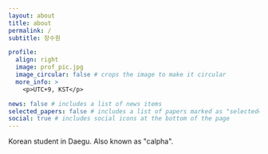 ```yaml
---
layout: about
title: about
permalink: /
subtitle: 장수원

profile:
  align: right
  image: prof_pic.jpg
  image_circular: false # crops the image to make it circular
  more_info: >
    <p>UTC+9, KST</p>

news: false # includes a list of news items
selected_papers: false # includes a list of papers marked as "selected={true}"
social: true # includes social icons at the bottom of the page
---
```


Korean student in Daegu. Also known as "calpha".